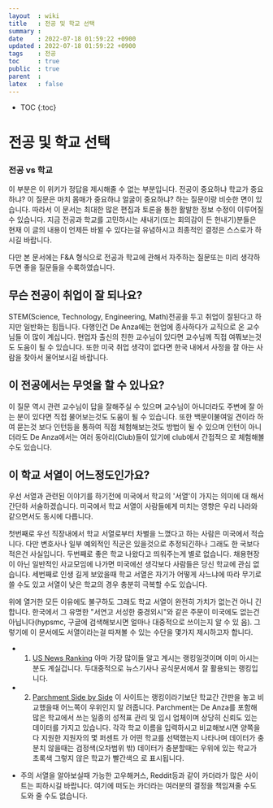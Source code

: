 ```yaml
---
layout  : wiki
title   : 전공 및 학교 선택
summary : 
date    : 2022-07-18 01:59:22 +0900
updated : 2022-07-18 01:59:22 +0900
tags    : 전공
toc     : true
public  : true
parent  : 
latex   : false
---
```

* TOC
{:toc}

# 전공 및 학교 선택

### 전공 vs 학교

이 부분은 이 위키가 정답을 제시해줄 수 없는 부분입니다.
전공이 중요하냐 학교가 중요하냐? 이 질문은 마치 몸매가 중요하냐 얼굴이 중요하냐? 하는 질문이랑 비슷한 면이 있습니다.
따라서 이 문서는 최대한 많은 편집과 토론을 통한 활발한 정보 수정이 이루어질 수 있습니다.
지금 전공과 학교를 고민하시는 새내기(또는 회의감이 든 헌내기)분들은 현재 이 글의 내용이 언제든 바뀔 수 있다는걸 유념하시고 최종적인 결정은 스스로가 하시길 바랍니다. 

다만 본 문서에는 F&A 형식으로 전공과 학교에 관해서 자주하는 질문또는 미리 생각하두면 좋을 질문들을 수록하였습니다. 



## 무슨 전공이 취업이 잘 되나요?
 STEM(Science, Technology, Engineering, Math)전공을 두고 취업이 잘된다고 하지만  일반화는 힘듭니다. 다행인건 De Anza에는 현업에 종사하다가 교직으로 온 교수님들  이 많이 계십니다. 현업자 출신의 친한 교수님이 있다면 교수님께 직접 여쭤보는것도 도움이 될 수 있습니다. 또한 미국 취업 생각이 없다면 한국 내에서 사정을 잘 아는  사람을 찾아서 물어보시길 바랍니다.

## 이 전공에서는 무엇을 할 수 있나요?
 이 질문 역시 관련 교수님이 답을 잘해주실 수 있으며 교수님이 아니더라도 주변에   잘 아는 분이 있다면 직접 물어보는것도 도움이 될 수 있습니다. 또한 백문이불여일  견이라 하여 묻는것 보다 인턴등을 통하여 직접 체험해보는것도 방법이 될 수 있으며 인턴이 아니더라도 De Anza에서는 여러 동아리(Club)들이 있기에 club에서 간접적으  로 체험해볼 수도 있습니다.
 
## 이 학교 서열이 어느정도인가요?
 우선 서열과 관련된 이야기를 하기전에 미국에서 학교의 '서열'이 가지는 의미에 대  해서 간단하 서술하겠습니다. 미국에서 학교 서열이 사람들에게 미치는 영향은 우리  나라와 같으면서도 동시에 다릅니다.
 
 첫번째로 우선 직장내에서 학교 서열로부터 차별을 느꼈다고 하는 사람은 미국에서   적습니다. 다만 변호사나 일부 예외적인 직군은 있을것으로 추정되긴하나 그래도 한  국보다 적은건 사실입니다.
 두번째로 좋은 학교 나왔다고 띄워주는게 별로 없습니다. 채용현장이 아닌 일반적인  사교모임에 나가면 미국에선 생각보다 사람들은 당신 학교에 관심 없습니다. 
 세번째로 인생 길게 보았을때 학교 서열은 자기가 어떻게 사느냐에 따라 무기로 쓸   수도 있고 서열이 낮은 학교의 경우 충분히 극복할 수도 있습니다.
 
 위에 열거한 모든 이유에도 불구하도 그래도 학교 서열이 완전히 가치가 없는건 아니 긴 합니다. 한국에서 그 유명한 "서연고 서성한 중경외시"와 같은 주문이 미국에도   없는건 아닙니다(hypsmc, 구글에 검색해보시면 얼마나 대중적으로 쓰이는지 알 수 있 음). 그렇기에 이 문서에도 서열이라는걸 따져볼 수 있는 수단을 몇가지 제시하고자  합니다.
 
 - 1. [US News Ranking](https://www.usnews.com/best-colleges)
   아마 가장 많이들 알고 계시는 랭킹일것이며 이미 아시는 분도 계실겁니다.
   두대중적으로 뉴스기사나 공식문서에서 잘 활용되는 랭킹입니다.
   
 - 2. [Parchment Side by Side](https://www.parchment.com/c/college/tools/college-cross-admit-comparison.php?compare=Yale+University&with=Harvard+University)
   이 사이트는 랭킹이라기보단 학교간 간판을 놓고 비교했을때 어느쪽이 우위인지 알   려줍니다. Parchment는 De Anza를 포함해 많은 학교에서 쓰는 일종의 성적표 관리    및 입시 업체이며 상당히 신뢰도 있는 데이터를 가지고 있습니다.
   각각 학교 이름을 입력하시고 비교해보시면 양쪽을 다 지원한 지원자의 몇 퍼센트    가 어떤 학교를 선택했는지 나타나며 데이터가 충분치 않을때는 검정색(오차범위     밖) 데이터가 충분할때는 우위에 있는 학교가 초록색 그렇지 않은 학교가 빨간색으   로 표시됩니다.
   
 - 주의
   서열을 알아보실때 가능한 고우해커스, Reddit등과 같이 카더라가 많은 사이트는     피하시길 바랍니다. 여기에 떠도는 카더라는 여러분의 결정을 책임져줄 수도 도와    줄 수도 없습니다.
